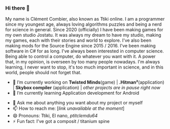 ### Hi there 👋

<!--**Ttiki/Ttiki** is a ✨ _special_ ✨ repository because its `README.md` (this file) appears on your GitHub profile.-->

My name is Clément Combier, also known as Ttiki online. I am a programmer since my youngest age, always loving algorithms puzzles and being a nerd for science in general.
Since 2020 (officially) I have been making games for my own studio Jostatu. It was always my dream to have my studio, making my games, each with their stories and world to explore. 
I've also been making mods for the Source Engine since 2015 / 2016. I've been making software in C# for as long.
I've always been interested in computer science. Being able to control a computer, do whatever you want with it. A power that, in my opinion, is overseen by too many people nowadays. 
I'm always learning, I never want to stop, it's too much important in science, and in this world, people should not forget that.


- 🔭 I’m currently working on **Twisted Minds**(game) | **.Hitman²**(application) | **Skybox compiler** (application) | *other projects are in pause right now*
- 🌱 I’m currently learning Application development for Android
<!-- 👯 I’m looking to collaborate on ...
- 🤔 I’m looking for help with ...-->
- 💬 Ask me about anything you want about my project or myself
- 📫 How to reach me: [*link unavailable at the moment*]
- 😄 Pronouns: Ttiki, El nano, *ptitclemdu64*
- ⚡ Fun fact: I've got a composit / titanium spine

